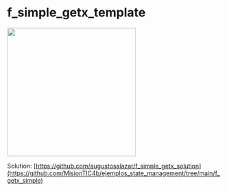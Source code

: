# f_simple_getx_template

<img src="https://user-images.githubusercontent.com/28717626/139278508-19f63cbe-8a47-4cd3-8c35-3e9b235e0483.gif" width="300" />

Solution:
[https://github.com/augustosalazar/f_simple_getx_solution](https://github.com/MisionTIC4b/ejemplos_state_management/tree/main/f_getx_simple)
